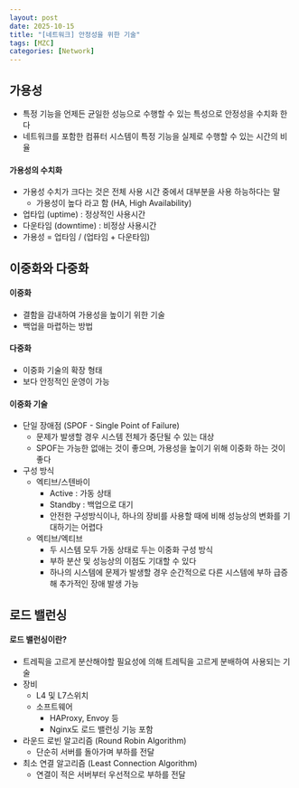 ```yaml
---
layout: post
date: 2025-10-15
title: "[네트워크] 안정성을 위한 기술"
tags: [MZC]
categories: [Network]
---
```



## 가용성

- 특정 기능을 언제든 균일한 성능으로 수행할 수 있는 특성으로 안정성을 수치화 한다
- 네트워크를 포함한 컴퓨터 시스템이 특정 기능을 실제로 수행할 수 있는 시간의 비율


#### 가용성의 수치화

- 가용성 수치가 크다는 것은 전체 사용 시간 중에서 대부분을 사용 하능하다는 말
	- 가용성이 높다 라고 함 (HA, High Availability)
- 업타입 (uptime) : 정상적인 사용시간
- 다운타임 (downtime) : 비정상 사용시간
- 가용성 = 업타임 / (업타임 + 다운타임)


## 이중화와 다중화



#### 이중화

- 결함을 감내하여 가용성을 높이기 위한 기술
- 백업을 마렵하는 방법


#### 다중화

- 이중화 기술의 확장 형태
- 보다 안정적인 운영이 가능


#### 이중화 기술

- 단일 장애점 (SPOF - Single Point of Failure)
	- 문제가 발생할 경우 시스템 전체가 중단될 수 있는 대상
	- SPOF는 가능한 없애는 것이 좋으며, 가용성을 높이기 위해 이중화 하는 것이 좋다
- 구성 방식
	- 엑티브/스텐바이
		- Active : 가동 상태
		- Standby : 백업으로 대기
		- 안전한 구성방식이나, 하나의 장비를 사용할 때에 비해 성능상의 변화를 기대하기는 어렵다
	- 엑티브/엑티브
		- 두 시스템 모두 가동 상태로 두는 이중화 구성 방식
		- 부하 분산 및 성능상의 이점도 기대할 수 있다
		- 하나의 시스템에 문제가 발생할 경우 순간적으로 다른 시스템에 부하 급증해 추가적인 장애 발생 가능


## 로드 밸런싱



#### 로드 밸런싱이란?

- 트레픽을 고르게 분산해야할 필요성에 의해 트레틱을 고르게 분배하여 사용되는 기술
- 장비
	- L4 및 L7스위치
	- 소프트웨어
		- HAProxy, Envoy 등
		- Nginx도 로드 밸런싱 기능 포함
- 라운드 로빈 알고리즘 (Round Robin Algorithm)
	- 단순히 서버를 돌아가며 부하를 전달
- 최소 연결 알고리즘 (Least Connection Algorithm)
	- 연결이 적은 서버부터 우선적으로 부하를 전달
